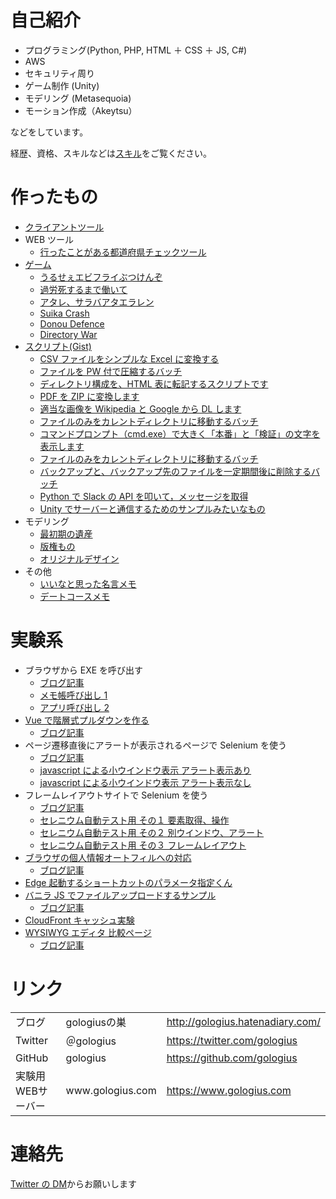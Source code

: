 # 自己紹介

- プログラミング(Python, PHP, HTML ＋ CSS ＋ JS, C#)
- AWS
- セキュリティ周り
- ゲーム制作 (Unity)
- モデリング (Metasequoia)
- モーション作成（Akeytsu）

などをしています。

経歴、資格、スキルなどは<a href="./skill.html" id="ga4-link-skill">スキル</a>をご覧ください。

# 作ったもの

- [クライアントツール](tool.md)
- WEB ツール
  - [行ったことがある都道府県チェックツール](/japan_map/index.html)
- [ゲーム](game.md)
  - [うるせぇエビフライぶつけんぞ](https://unityroom.com/games/uruse_ebi)
  - [過労死するまで働いて](https://unityroom.com/games/karoshi_hatarake)
  - [アタレ、サラバアタエラレン](atare_saraba.md)
  - [Suika Crash](suika_crash.md)
  - [Donou Defence](donou_defence.md)
  - [Directory War](directory_war.md)
- [スクリプト(Gist)](https://gist.github.com/gologius)
  - [ CSV ファイルをシンプルな Excel に変換する](https://gist.github.com/gologius/79f793e0f2a1fe7b321e9bdf2fc8f10c)
  - [ファイルを PW 付で圧縮するバッチ](https://gist.github.com/gologius/2b3d1ae6b1140d50f077f34a370f9434)
  - [ディレクトリ構成を、HTML 表に転記するスクリプトです](https://gist.github.com/gologius/2613f3c3c90b6470cda532a1097f033f)
  - [ PDF を ZIP に変換します](https://gist.github.com/gologius/3c6a207f2a0b56242f636fb7ab3bb472)
  - [適当な画像を Wikipedia と Google から DL します](https://gist.github.com/gologius/dffd310024fdc621ec78644a3362a3d1)
  - [ファイルのみをカレントディレクトリに移動するバッチ](https://gist.github.com/gologius/1edd8e411395904f3eb037295beca412)
  - [ コマンドプロンプト（cmd.exe）で大きく「本番」と「検証」の文字を表示します ](https://gist.github.com/gologius/1edd8e411395904f3eb037295beca412)
  - [ファイルのみをカレントディレクトリに移動するバッチ](https://gist.github.com/gologius/9e8a07dc622296aa162d275903efc825)
  - [バックアップと、バックアップ先のファイルを一定期間後に削除するバッチ](https://gist.github.com/gologius/74ae221b6d09be98261db57a169b4492)
  - [Python で Slack の API を叩いて，メッセージを取得](https://gist.github.com/gologius/04c7767f2265db0353268229ea29eec3)
  - [Unity でサーバーと通信するためのサンプルみたいなもの](https://gist.github.com/gologius/ddc4d2f1b3d9c3fc632922f767bca13b)
- モデリング
  - [最初期の遺産](model_gallery_old.md)
  - [版権もの](model_gallery_copy.md)
  - [オリジナルデザイン](model_gallery_original.md)
- その他
  - [いいなと思った名言メモ](meigen.md)
  - [デートコースメモ](/date/index.html)

# 実験系

- ブラウザから EXE を呼び出す
  - [ブログ記事](https://gologius.hatenadiary.com/entry/2021/07/04/154148)
  - <a href="./test/blowser_to_call_exe/test1.html">メモ帳呼び出し 1</a>
  - <a href="./test/blowser_to_call_exe/test2.html">アプリ呼び出し 2</a>
- <a href="./test/PULLDOWN_SAMPLE/top.html">Vue で階層式プルダウンを作る</a>
  - [ブログ記事](https://gologius.hatenadiary.com/entry/2020/06/06/153138)
- ページ遷移直後にアラートが表示されるページで Selenium を使う
  - [ブログ記事](https://gologius.hatenadiary.com/entry/2018/05/14/225757)
  - <a href="javascript:void(0);" onclick="window.open('test/test_csvdl_alert.html', 'window', 'width=800, height=600') ">javascript による小ウインドウ表示 アラート表示あり</a>
  - <a href="javascript:void(0);" onclick="window.open('test/test_csvdl_noalert.html', 'window', 'width=800, height=600') ">javascript による小ウインドウ表示 アラート表示なし</a>
- フレームレイアウトサイトで Selenium を使う
  - [ブログ記事](https://gologius.hatenadiary.com/entry/2018/03/10/230538)
  - <a href="test/selenium_lecture_1.html">セレニウム自動テスト用 その１ 要素取得、操作</a>
  - <a href="test/selenium_lecture_2.html">セレニウム自動テスト用 その２ 別ウインドウ、アラート</a>
  - <a href="test/selenium_lecture_3.html">セレニウム自動テスト用 その３ フレームレイアウト</a>
- <a href="test/test_brouser_suggest/login1.html">ブラウザの個人情報オートフィルへの対応</a>
  - <a href="https://gologius.hatenadiary.com/entry/2022/05/14/130150">ブログ記事</a>
- <a href="param_gen/index.html">Edge 起動するショートカットのパラメータ指定くん</a>
- <a href="test/file_upload/upload.html">バニラ JS でファイルアップロードするサンプル</a>
  - <a href="https://gologius.hatenadiary.com/entry/2023/06/24/143816">ブログ記事</a>
- <a href="./test/test_cache/top.html">CloudFront キャッシュ実験</a>
- <a href="./test/test_WYSIWYG/index.html">WYSIWYG エディタ 比較ページ </a>
  - <a href="https://gologius.hatenadiary.com/entry/2023/08/14/100251">ブログ記事</a>

# リンク

<table>
  <tr>
    <td>ブログ</td>
    <td>gologiusの巣</td>
    <td> <a href="http://gologius.hatenadiary.com/">http://gologius.hatenadiary.com/</a></td>
  </tr>
  <tr>
    <td>Twitter</td>
    <td>＠gologius</td>
    <td> <a href="https://twitter.com/gologius">https://twitter.com/gologius</a></td>
  </tr>
  <tr>
    <td>GitHub</td>
    <td>gologius</td>
    <td> <a href="https://github.com/gologius">https://github.com/gologius</a></td>
  </tr>
  <tr>
    <td>実験用WEBサーバー </td>
    <td>www.gologius.com</td>
    <td> <a href="https://www.gologius.com">https://www.gologius.com</a></td>
  </tr>
</table>

# 連絡先

[Twitter の DM](https://twitter.com/gologius)からお願いします
